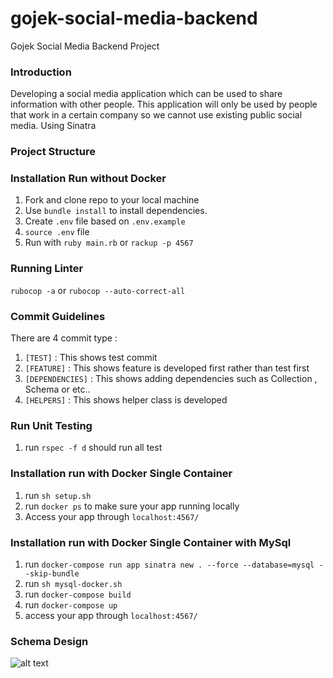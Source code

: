 # gojek-social-media-backend

Gojek Social Media Backend Project

### Introduction

Developing a social media application which can be used to share information with other people. This application will only be used by people that work in a certain company so we cannot use existing public social media. Using Sinatra

### Project Structure

### Installation Run without Docker

1. Fork and clone repo to your local machine
2. Use `bundle install` to install dependencies.
3. Create `.env` file based on `.env.example`
4. `source .env` file
5. Run with `ruby main.rb` or `rackup -p 4567`
### Running Linter

`rubocop -a` or `rubocop --auto-correct-all`

### Commit Guidelines

There are 4 commit type :

1. `[TEST]` : This shows test commit
2. `[FEATURE]` : This shows feature is developed first rather than test first
3. `[DEPENDENCIES]` : This shows adding dependencies such as Collection , Schema or etc..
4. `[HELPERS]` : This shows helper class is developed

### Run Unit Testing

1. run `rspec -f d` should run all test

### Installation run with Docker Single Container

1. run `sh setup.sh`
2. run `docker ps` to make sure your app running locally
3. Access your app through `localhost:4567/`

### Installation run with Docker Single Container with MySql

1. run `docker-compose run app sinatra new . --force --database=mysql --skip-bundle `
2. run `sh mysql-docker.sh`
3. run `docker-compose build`
4. run `docker-compose up`
5. access your app through `localhost:4567/`

### Schema Design

![alt text](https://github.com/rachfiandj07/gojek-social-media-backend/blob/main/social-media-db-schema-design%20(1)%20(1).png)